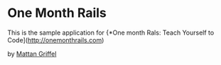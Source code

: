 # One Month Rails

This is the sample application for
{*One month Rals: Teach Yourself to Code](http://onemonthrails.com)

  by [Mattan Griffel](http://mattangriffel.com)